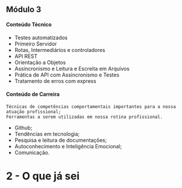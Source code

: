 ## Módulo 3

#### Conteúdo Técnico

- Testes automatizados
- Primeiro Servidor
- Rotas, Intermediários e controladores
- API REST
- Orientação a Objetos
- Assincronismo e Leitura e Escreita em Arquivos
- Prática de API com Assincronismo e Testes
- Tratamento de erros com express

#### Conteúdo de Carreira

    Técnicas de competências comportamentais importantes para a nossa atuação profissional;
    Ferramentas a serem utilizadas em nossa rotina profissional.

- Github;
- Tendências em tecnologia;
- Pesquisa e leitura de documentações;
- Autoconhecimento e Inteligência Emocional;
- Comunicação.

# 2 - O que já sei

